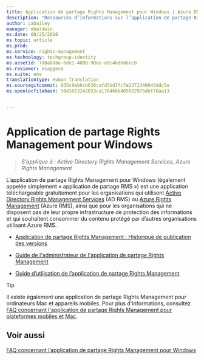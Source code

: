 ```yaml
---
title: Application de partage Rights Management pour Windows | Azure RMS
description: "Ressources d’informations sur l’application de partage Rights Management pour Windows. Cette application téléchargeable gratuitement s’adresse aux organisations qui utilisent Active Directory Rights Management Services (AD RMS) ou Azure Rights Management (Azure RMS), ainsi qu’aux organisations qui ne disposent pas de leur propre infrastructure de protection des informations et qui souhaitent consommer du contenu protégé par d’autres organisations utilisant Azure RMS."
author: cabailey
manager: mbaldwin
ms.date: 08/25/2016
ms.topic: article
ms.prod: 
ms.service: rights-management
ms.technology: techgroup-identity
ms.assetid: 7d8a8abe-6de1-4088-90ee-e0c4bd6deec8
ms.reviewer: esaggese
ms.suite: ems
translationtype: Human Translation
ms.sourcegitcommit: 035c9eb6cb630cafd5bd7fc7e2371340043ddc5e
ms.openlocfilehash: 50d1613242033ca176466b405832975d6f76aa13


---
```


# Application de partage Rights Management pour Windows

>*S’applique à : Active Directory Rights Management Services, Azure Rights Management*

L’application de partage Rights Management pour Windows (également appelée simplement « application de partage RMS ») est une application téléchargeable gratuitement pour les organisations qui utilisent [Active Directory Rights Management Services](https://technet.microsoft.com/library/cc772403.aspx) (AD RMS) ou [Azure Rights Management](../understand-explore/azure-rights-management.md) (Azure RMS), ainsi que pour les organisations qui ne disposent pas de leur propre infrastructure de protection des informations et qui souhaitent consommer du contenu protégé par d’autres organisations utilisant Azure RMS.

-   [Application de partage Rights Management : Historique de publication des versions](sharing-app-version-release-history.md)

-   [Guide de l'administrateur de l'application de partage Rights Management](sharing-app-admin-guide.md)

-   [Guide d’utilisation de l’application de partage Rights Management](sharing-app-user-guide.md)

> [!TIP]
> Il existe également une application de partage Rights Management pour ordinateurs Mac et appareils mobiles. Pour plus d'informations, consultez [FAQ concernant l'application de partage Rights Management pour plateformes mobiles et Mac](http://technet.microsoft.com/dn451248).

## Voir aussi
[FAQ concernant l’application de partage Rights Management pour Windows](http://technet.microsoft.com/dn467883)




<!--HONumber=Aug16_HO4-->


